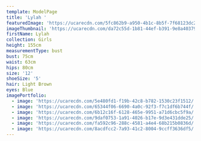 ```yaml
---
template: ModelPage
title: 'Lylah '
featuredImage: 'https://ucarecdn.com/5fc862b9-a950-4b1c-8b5f-7f68123dc2f5/'
imageThumbnail: 'https://ucarecdn.com/da72c55d-1b81-44ef-b391-9e8a40379ad2/'
firstName: Lylah
collection: Girls
height: 155cm
measurementType: bust
bust: 75cm
waist: 63cm
hips: 80cm
size: '12'
shoeSize: '5'
hair: Light Brown
eyes: Blue
imagePortfolio:
  - image: 'https://ucarecdn.com/5e480fd1-f19b-42c8-b782-1530c23f1512/'
  - image: 'https://ucarecdn.com/65344f06-6690-4a0c-92f3-f7c1df6b744f/'
  - image: 'https://ucarecdn.com/6b12c16f-6128-465e-9951-a71d6cbc5f9a/'
  - image: 'https://ucarecdn.com/9daf0753-1a91-4026-b17e-9d3e431dde25/'
  - image: 'https://ucarecdn.com/fa592c96-288c-4581-a4e4-68b215b0836d/'
  - image: 'https://ucarecdn.com/8acdfcc2-7a93-41c2-8004-9ccff3636df5/'
---
```


